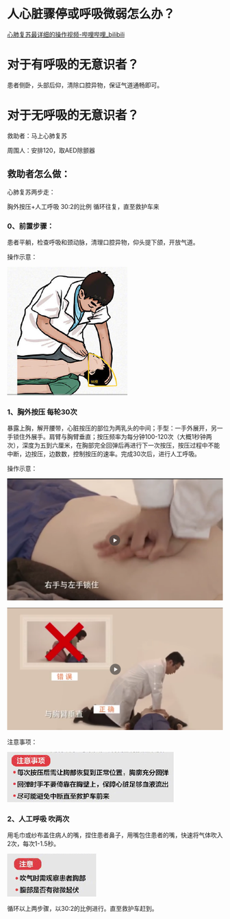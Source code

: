 # 人心脏骤停或呼吸微弱怎么办？

[心肺复苏最详细的操作视频-哔哩哔哩_bilibili](https://www.bilibili.com/video/BV1Bt411t7gG?from=search&seid=14923416305920743900)

# 对于有呼吸的无意识者？

患者侧卧，头部后仰，清除口腔异物，保证气道通畅即可。



# 对于无呼吸的无意识者？

救助者：马上心肺复苏

周围人：安排120，取AED除颤器



## 救助者怎么做：

心肺复苏两步走：

胸外按压+人工呼吸    30:2的比例    循环往复，直至救护车来

### 0、前置步骤：

患者平躺，检查呼吸和颈动脉，清理口腔异物，仰头提下颌，开放气道。

操作示意：

![image-20210613142210305](img/image-20210613142210305.png)

### 1、胸外按压  每轮30次

暴露上胸，解开腰带，心脏按压的部位为两乳头的中间；手型：一手外展开，另一手锁住外展手。肩臂与胸臂垂直；按压频率为每分钟100-120次（大概1秒钟两次），深度为五到六厘米，在胸部完全回弹后再进行下一次按压，按压过程中不能中断，边按压，边数数，控制按压的速率。完成30次后，进行人工呼吸。

操作示意：

![image-20210613134657976](img/image-20210613134657976.png)

![image-20210613134742820](img/image-20210613134742820.png)

注意事项：

![image-20210613141635369](img/image-20210613141635369.png)

### 2、人工呼吸  吹两次

用毛巾或纱布盖住病人的嘴，捏住患者鼻子，用嘴包住患者的嘴，快速将气体吹入2次，每次1-1.5秒。

![image-20210613142152652](img/image-20210613142152652.png)

 

循环以上两步骤，以30:2的比例进行。直至救护车赶到。



